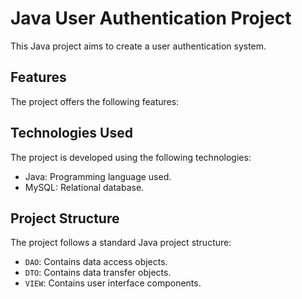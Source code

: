 # Java User Authentication Project 

This Java project aims to create a user authentication system.

## Features

The project offers the following features:

## Technologies Used

The project is developed using the following technologies:

- Java: Programming language used.
- MySQL: Relational database.

## Project Structure

The project follows a standard Java project structure:

- `DAO`: Contains data access objects.
- `DTO`: Contains data transfer objects.
- `VIEW`: Contains user interface components.
